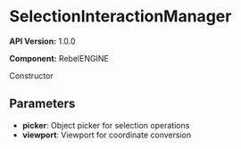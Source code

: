 # SelectionInteractionManager

**API Version:** 1.0.0

**Component:** RebelENGINE

Constructor

## Parameters

- **picker**: Object picker for selection operations
- **viewport**: Viewport for coordinate conversion

